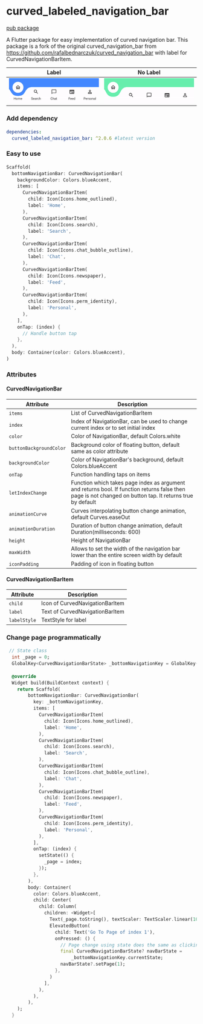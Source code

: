 # curved_labeled_navigation_bar
[pub package](https://pub.dartlang.org/packages/curved_labeled_navigation_bar)

A Flutter package for easy implementation of curved navigation bar.
This package is a fork of the original curved_navigation_bar from https://github.com/rafalbednarczuk/curved_navigation_bar with label for CurvedNavigationBarItem.

| Label                                                                                                                       | No Label                                                                                                                          |
|-----------------------------------------------------------------------------------------------------------------------------|-----------------------------------------------------------------------------------------------------------------------------------|
| ![Gif](https://raw.githubusercontent.com/namanh11611/curved_labeled_navigation_bar/refs/heads/master/label.gif "Label Gif") | ![Gif](https://raw.githubusercontent.com/namanh11611/curved_labeled_navigation_bar/refs/heads/master/no_label.gif "No Label Gif") |

### Add dependency

```yaml
dependencies:
  curved_labeled_navigation_bar: ^2.0.6 #latest version
```

### Easy to use

```dart
Scaffold(
  bottomNavigationBar: CurvedNavigationBar(
    backgroundColor: Colors.blueAccent,
    items: [
      CurvedNavigationBarItem(
        child: Icon(Icons.home_outlined),
        label: 'Home',
      ),
      CurvedNavigationBarItem(
        child: Icon(Icons.search),
        label: 'Search',
      ),
      CurvedNavigationBarItem(
        child: Icon(Icons.chat_bubble_outline),
        label: 'Chat',
      ),
      CurvedNavigationBarItem(
        child: Icon(Icons.newspaper),
        label: 'Feed',
      ),
      CurvedNavigationBarItem(
        child: Icon(Icons.perm_identity),
        label: 'Personal',
      ),
    ],
    onTap: (index) {
      // Handle button tap
    },
  ),
  body: Container(color: Colors.blueAccent),
)
```

### Attributes

#### CurvedNavigationBar

| Attribute               | Description                                                                                                                                                |
|-------------------------|------------------------------------------------------------------------------------------------------------------------------------------------------------|
| `items`                 | List of CurvedNavigationBarItem                                                                                                                            |
| `index`                 | Index of NavigationBar, can be used to change current index or to set initial index                                                                        |
| `color`                 | Color of NavigationBar, default Colors.white                                                                                                               |
| `buttonBackgroundColor` | Background color of floating button, default same as color attribute                                                                                       |
| `backgroundColor`       | Color of NavigationBar's background, default Colors.blueAccent                                                                                             |
| `onTap`                 | Function handling taps on items                                                                                                                            |
| `letIndexChange`        | Function which takes page index as argument and returns bool. If function returns false then page is not changed on button tap. It returns true by default |
| `animationCurve`        | Curves interpolating button change animation, default Curves.easeOut                                                                                       |
| `animationDuration`     | Duration of button change animation, default Duration(milliseconds: 600)                                                                                   |
| `height`                | Height of NavigationBar                                                                                                                                    |
| `maxWidth`              | Allows to set the width of the navigation bar lower than the entire screen width by default                                                                |
| `iconPadding`           | Padding of icon in floating button                                                                                                                         |

#### CurvedNavigationBarItem

| Attribute    | Description                     |
|--------------|---------------------------------|
| `child`      | Icon of CurvedNavigationBarItem |
| `label`      | Text of CurvedNavigationBarItem |
| `labelStyle` | TextStyle for label             |

### Change page programmatically

```dart
 // State class
  int _page = 0;
  GlobalKey<CurvedNavigationBarState> _bottomNavigationKey = GlobalKey();

  @override
  Widget build(BuildContext context) {
    return Scaffold(
        bottomNavigationBar: CurvedNavigationBar(
          key: _bottomNavigationKey,
          items: [
            CurvedNavigationBarItem(
              child: Icon(Icons.home_outlined),
              label: 'Home',
            ),
            CurvedNavigationBarItem(
              child: Icon(Icons.search),
              label: 'Search',
            ),
            CurvedNavigationBarItem(
              child: Icon(Icons.chat_bubble_outline),
              label: 'Chat',
            ),
            CurvedNavigationBarItem(
              child: Icon(Icons.newspaper),
              label: 'Feed',
            ),
            CurvedNavigationBarItem(
              child: Icon(Icons.perm_identity),
              label: 'Personal',
            ),
          ],
          onTap: (index) {
            setState(() {
              _page = index;
            });
          },
        ),
        body: Container(
          color: Colors.blueAccent,
          child: Center(
            child: Column(
              children: <Widget>[
                Text(_page.toString(), textScaler: TextScaler.linear(10.0)),
                ElevatedButton(
                  child: Text('Go To Page of index 1'),
                  onPressed: () {
                    // Page change using state does the same as clicking index 1 navigation button
                    final CurvedNavigationBarState? navBarState =
                        _bottomNavigationKey.currentState;
                    navBarState?.setPage(1);
                  },
                )
              ],
            ),
          ),
        ),
    );
  }
```